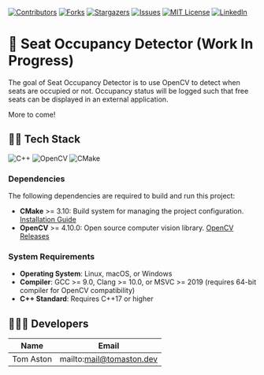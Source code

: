 [![Contributors][contributors-shield]][contributors-url]
[![Forks][forks-shield]][forks-url]
[![Stargazers][stars-shield]][stars-url]
[![Issues][issues-shield]][issues-url]
[![MIT License][license-shield]][license-url]
[![LinkedIn][linkedin-shield]][linkedin-url]

# 💺 Seat Occupancy Detector (Work In Progress)

The goal of Seat Occupancy Detector is to use OpenCV to detect when seats are occupied or not. Occupancy status will be logged such that free seats can be displayed in an external application.

More to come!

## 🧑‍💻 Tech Stack

![C++] ![OpenCV] ![CMake]

### Dependencies
The following dependencies are required to build and run this project:
- **CMake** >= 3.10: Build system for managing the project configuration. [Installation Guide](https://cmake.org/install/)
- **OpenCV** >= 4.10.0: Open source computer vision library. [OpenCV Releases](https://opencv.org/releases/) 

### System Requirements

- **Operating System**: Linux, macOS, or Windows
- **Compiler**: GCC >= 9.0, Clang >= 10.0, or MSVC >= 2019 (requires 64-bit compiler for OpenCV compatibility)
- **C++ Standard**: Requires C++17 or higher

## 🧑‍🤝‍🧑 Developers 

| Name           | Email                      |
| -------------- | -------------------------- |
| Tom Aston      | mailto:mail@tomaston.dev     |

<!-- MARKDOWN LINKS & IMAGES -->
<!-- https://www.markdownguide.org/basic-syntax/#reference-style-links -->
[contributors-shield]: https://img.shields.io/github/contributors/TomAston1996/seat-occupancy-detector.svg?style=for-the-badge
[contributors-url]: https://github.com/TomAston1996/seat-occupancy-detector/graphs/contributors
[forks-shield]: https://img.shields.io/github/forks/TomAston1996/seat-occupancy-detector.svg?style=for-the-badge
[forks-url]: https://github.com/TomAston1996/seat-occupancy-detector/network/members
[stars-shield]: https://img.shields.io/github/stars/TomAston1996/seat-occupancy-detector.svg?style=for-the-badge
[stars-url]: https://github.com/TomAston1996/seat-occupancy-detector/stargazers
[issues-shield]: https://img.shields.io/github/issues/TomAston1996/seat-occupancy-detector.svg?style=for-the-badge
[issues-url]: https://github.com/TomAston1996/seat-occupancy-detector/issues
[license-shield]: https://img.shields.io/github/license/TomAston1996/seat-occupancy-detector.svg?style=for-the-badge
[license-url]: https://github.com/TomAston1996/seat-occupancy-detector/blob/master/LICENSE.txt
[linkedin-shield]: https://img.shields.io/badge/-LinkedIn-black.svg?style=for-the-badge&logo=linkedin&colorB=555
[linkedin-url]: https://linkedin.com/in/tomaston96
[React.js]: https://img.shields.io/badge/React-20232A?style=for-the-badge&logo=react&logoColor=61DAFB
[React-url]: https://reactjs.org/
[TypeScript]: https://img.shields.io/badge/typescript-%23007ACC.svg?style=for-the-badge&logo=typescript&logoColor=white
[Redux]: https://img.shields.io/badge/redux-%23593d88.svg?style=for-the-badge&logo=redux&logoColor=white
[Chart.js]: https://img.shields.io/badge/chart.js-F5788D.svg?style=for-the-badge&logo=chart.js&logoColor=white
[Bootstrap]: https://img.shields.io/badge/bootstrap-%238511FA.svg?style=for-the-badge&logo=bootstrap&logoColor=white
[NodeJS]: https://img.shields.io/badge/node.js-6DA55F?style=for-the-badge&logo=node.js&logoColor=white
[Python]: https://img.shields.io/badge/python-3670A0?style=for-the-badge&logo=python&logoColor=ffdd54
[Pandas]: https://img.shields.io/badge/pandas-%23150458.svg?style=for-the-badge&logo=pandas&logoColor=white
[C++]: https://img.shields.io/badge/c++-%2300599C.svg?style=for-the-badge&logo=c%2B%2B&logoColor=white
[OpenCV]: https://img.shields.io/badge/opencv-%23white.svg?style=for-the-badge&logo=opencv&logoColor=white
[CMake]: https://img.shields.io/badge/CMake-%23008FBA.svg?style=for-the-badge&logo=cmake&logoColor=white
